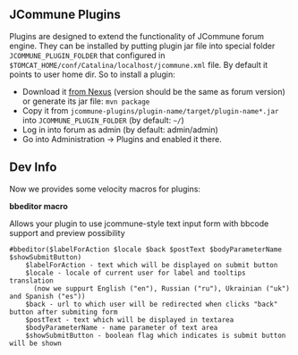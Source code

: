 JCommune Plugins
---

Plugins are designed to extend the functionality of JCommune forum engine. They can be installed by putting plugin jar 
file into special folder `JCOMMUNE_PLUGIN_FOLDER` that configured in `$TOMCAT_HOME/conf/Catalina/localhost/jcommune.xml`
file. By default it points to user home dir. So to install a plugin:

- Download it [from Nexus](http://repo.jtalks.org/content/repositories/builds/org/jtalks/jcommune/) 
 (version should be the same as forum version) or generate its jar file: `mvn package`
- Copy it from `jcommune-plugins/plugin-name/target/plugin-name*.jar` into `JCOMMUNE_PLUGIN_FOLDER` (by default: `~/`)
- Log in into forum as admin (by default: admin/admin)
- Go into Administration -> Plugins and enabled it there.

## Dev Info

Now we provides some velocity macros for plugins:

**bbeditor macro**

Allows your plugin to use jcommune-style text input form with bbcode support and preview possibility

```velocity
#bbeditor($labelForAction $locale $back $postText $bodyParameterName $showSubmitButton)
    $labelForAction - text which will be displayed on submit button
    $locale - locale of current user for label and tooltips translation
      (now we suppurt English ("en"), Russian ("ru"), Ukrainian ("uk") and Spanish ("es"))
    $back - url to which user will be redirected when clicks "back" button after submiting form
    $postText - text which will be displayed in textarea
    $bodyParameterName - name parameter of text area
    $showSubmitButton - boolean flag which indicates is submit button will be shown
```
